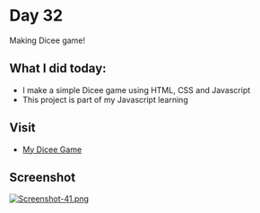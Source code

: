 # Day 32

Making Dicee game!


## What I did today:

 - I make a simple Dicee game using HTML, CSS and Javascript
 - This project is part of my Javascript learning


## Visit

 - [My Dicee Game](https://karanchandekar.github.io/TheDicee/)


## Screenshot

[![Screenshot-41.png](https://i.postimg.cc/RZDBgS9y/Screenshot-41.png)](https://postimg.cc/G4GV214x)
